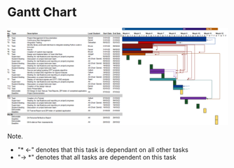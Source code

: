 # Gantt Chart
![Whole Project Gantt Chart](img/GanttChartFinal.PNG)


Note.  
- "* <-" denotes that this task is dependant on all other tasks
- "-> *" denotes that all tasks are dependent on this task
